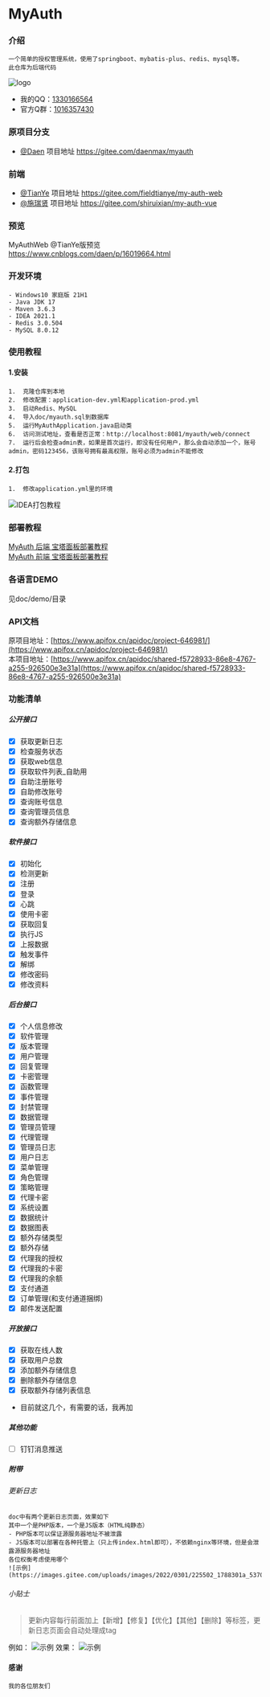# MyAuth

### 介绍
    一个简单的授权管理系统，使用了springboot、mybatis-plus、redis、mysql等。
    此仓库为后端代码

![logo](https://images.gitee.com/uploads/images/2022/0218/215303_dbbda392_5370510.png)

* 我的QQ：[1330166564](https://wpa.qq.com/msgrd?v=3&uin=1330166564&site=qq&menu=yes)
* 官方Q群：[1016357430](https://jq.qq.com/?_wv=1027&k=eaectWIr)
### 原项目分支
- [@Daen](https://gitee.com/daenmax/myauth)
  项目地址 https://gitee.com/daenmax/myauth
### 前端
- [@TianYe](https://gitee.com/fieldtianye)
项目地址 https://gitee.com/fieldtianye/my-auth-web
- [@施瑞贤](https://gitee.com/shiruixian)
项目地址 https://gitee.com/shiruixian/my-auth-vue

### 预览

MyAuthWeb @TianYe版预览
https://www.cnblogs.com/daen/p/16019664.html


### 开发环境
    - Windows10 家庭版 21H1
    - Java JDK 17
    - Maven 3.6.3
    - IDEA 2021.1
    - Redis 3.0.504
    - MySQL 8.0.12

### 使用教程
#### 1.安装
    1.  克隆仓库到本地
    2.  修改配置：application-dev.yml和application-prod.yml
    3.  启动Redis、MySQL
    4.  导入doc/myauth.sql到数据库
    5.  运行MyAuthApplication.java启动类
    6.  访问测试地址，查看是否正常：http://localhost:8081/myauth/web/connect
    7.  运行后会检查admin表，如果是首次运行，即没有任何用户，那么会自动添加一个，账号admin，密码123456，该账号拥有最高权限，账号必须为admin不能修改
#### 2.打包
    1.  修改application.yml里的环境
![IDEA打包教程](https://images.gitee.com/uploads/images/2022/0311/191225_bdb8cfee_5370510.png)

### 部署教程
[MyAuth 后端 宝塔面板部署教程](https://www.cnblogs.com/daen/p/15997872.html)
<br>
[MyAuth 前端 宝塔面板部署教程](https://www.cnblogs.com/daen/p/16015813.html)

### 各语言DEMO
见doc/demo/目录

### API文档
原项目地址：[https://www.apifox.cn/apidoc/project-646981/](https://www.apifox.cn/apidoc/project-646981/) <br>
本项目地址：[https://www.apifox.cn/apidoc/shared-f5728933-86e8-4767-a255-926500e3e31a](https://www.apifox.cn/apidoc/shared-f5728933-86e8-4767-a255-926500e3e31a)

###  功能清单

##### 公开接口
- [x] 获取更新日志
- [x] 检查服务状态
- [x] 获取web信息
- [x] 获取软件列表_自助用
- [x] 自助注册账号
- [x] 自助修改账号
- [x] 查询账号信息
- [x] 查询管理员信息
- [x] 查询额外存储信息

##### 软件接口
- [x] 初始化
- [x] 检测更新
- [x] 注册
- [x] 登录
- [x] 心跳
- [x] 使用卡密
- [x] 获取回复
- [x] 执行JS
- [x] 上报数据
- [x] 触发事件
- [x] 解绑
- [x] 修改密码
- [x] 修改资料

##### 后台接口
- [x] 个人信息修改
- [x] 软件管理
- [x] 版本管理
- [x] 用户管理
- [x] 回复管理
- [x] 卡密管理
- [x] 函数管理
- [x] 事件管理
- [x] 封禁管理
- [x] 数据管理
- [x] 管理员管理
- [x] 代理管理
- [x] 管理员日志
- [x] 用户日志
- [x] 菜单管理
- [x] 角色管理
- [x] 策略管理
- [x] 代理卡密
- [x] 系统设置
- [x] 数据统计
- [x] 数据图表
- [x] 额外存储类型
- [x] 额外存储
- [x] 代理我的授权
- [x] 代理我的卡密
- [x] 代理我的余额
- [x] 支付通道
- [x] 订单管理(和支付通道捆绑)
- [x] 邮件发送配置

##### 开放接口
- [x] 获取在线人数
- [x] 获取用户总数
- [x] 添加额外存储信息
- [x] 删除额外存储信息
- [x] 获取额外存储列表信息
  
- 目前就这几个，有需要的话，我再加

##### 其他功能
- [ ] 钉钉消息推送

##### 附带
###### 更新日志
    doc中有两个更新日志页面，效果如下
    其中一个是PHP版本，一个是JS版本（HTML纯静态）
    - PHP版本可以保证源服务器地址不被泄露
    - JS版本可以部署在各种托管上（只上传index.html即可），不依赖nginx等环境，但是会泄露源服务器地址
    各位权衡考虑使用哪个
	![示例](https://images.gitee.com/uploads/images/2022/0301/225502_1788301a_5370510.png)
###### 小贴士
> 更新内容每行前面加上【新增】【修复】【优化】【其他】【删除】等标签，更新日志页面会自动处理成tag

例如：
![示例](https://images.gitee.com/uploads/images/2022/0317/235803_7fe34f73_5370510.png)
效果：
![示例](https://images.gitee.com/uploads/images/2022/0317/235842_d3407750_5370510.png)

#### 感谢
    我的各位朋友们
